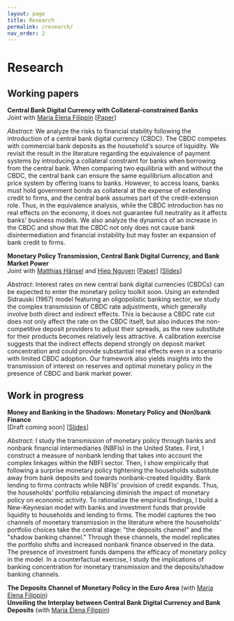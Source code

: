 ```yaml
---
layout: page
title: Research
permalink: /research/
nav_order: 2
---
```


# Research


## Working papers

**Central Bank Digital Currency with Collateral-constrained Banks** <br /> 
Joint with [Maria Elena Filippin](https://www.mefilippin.com/) [[Paper](../assets/papers/cbdc_collateral_banks.pdf)] <br /> 

*Abstract*: We analyze the risks to financial stability following the introduction of a central bank digital currency (CBDC). The CBDC competes with commercial bank deposits as the household's source of liquidity. We revisit the result in the literature regarding the equivalence of payment systems by introducing a collateral constraint for banks when borrowing from the central bank. When comparing two equilibria with and without the CBDC, the central bank can ensure the same equilibrium allocation and price system by offering loans to banks. However, to access loans, banks must hold government bonds as collateral at the expense of extending credit to firms, and the central bank assumes part of the credit-extension role. Thus, in the equivalence analysis, while the CBDC introduction has no real effects on the economy, it does not guarantee full neutrality as it affects banks' business models. We also analyze the dynamics of an increase in the CBDC and show that the CBDC not only does not cause bank disintermediation and financial instability but may foster an expansion of bank credit to firms. <br />

**Monetary Policy Transmission, Central Bank Digital Currency, and Bank Market Power**<br /> 
Joint with [Matthias Hänsel](https://www.hhs.se/en/persons/h/hansel-matthias-emmanuel/) and [Hiep Nguyen](https://www.katalog.uu.se/empinfo/?id=N19-1602) [[Paper](../assets/papers/mp_cbdc_bankpower.pdf)] [[Slides](../assets/papers/mp_cbdc_bankpower_slides.pdf)] <br /> 

*Abstract*: Interest rates on new central bank digital currencies (CBDCs) can be expected to enter the monetary policy toolkit soon. Using an extended Sidrauski (1967) model featuring an oligopolistic banking sector, we study the complex transmission of CBDC rate adjustments, which generally involve both direct and indirect effects. This is because a CBDC rate cut does not only affect the rate on the CBDC itself, but also induces the non-competitive deposit providers to adjust their spreads, as the new substitute for their products becomes relatively less attractive. A calibration exercise suggests that the indirect effects depend strongly on deposit market concentration and could provide substantial real effects even in a scenario with limited CBDC adoption. Our framework also yields insights into the transmission of interest on reserves and optimal monetary policy in the presence of CBDC and bank market power. <br /> 


## Work in progress

**Money and Banking in the Shadows: Monetary Policy and (Non)bank Finance** <br />
[Draft coming soon] [[Slides](../assets/papers/banks_nonbanks_slides.pdf)]

*Abstract*: I study the transmission of monetary policy through banks and nonbank financial intermediaries (NBFIs) in the United States. First, I construct a measure of nonbank lending that takes into account the complex linkages within the NBFI sector. Then, I show empirically that following a surprise monetary policy tightening the households substitute away from bank deposits and towards nonbank-created liquidity. Bank lending to firms contracts while NBFIs' provision of credit expands. Thus, the households' portfolio rebalancing diminish the impact of monetary policy on economic activity. To rationalize the empirical findings, I build a New-Keynesian model with banks and investment funds that provide liquidity to households and lending to firms. The model captures the two channels of monetary transmission in the literature where the households' portfolio choices take the central stage: "the deposits channel" and the "shadow banking channel." Through these channels, the model replicates the portfolio shifts and increased nonbank finance observed in the data. The presence of investment funds dampens the efficacy of monetary policy in the model. In a counterfactual exercise, I study the implications of banking concentration for monetary transmission and the deposits/shadow banking channels. <br />

**The Deposits Channel of Monetary Policy in the Euro Area** (with [Maria Elena Filippin](https://www.mefilippin.com/)) <br />
**Unveiling the Interplay between Central Bank Digital Currency and Bank Deposits** (with [Maria Elena Filippin](https://www.mefilippin.com/))
